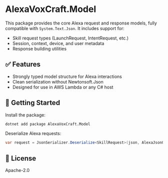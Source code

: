 # AlexaVoxCraft.Model

This package provides the core Alexa request and response models, fully compatible with `System.Text.Json`. It includes support for:

- Skill request types (LaunchRequest, IntentRequest, etc.)
- Session, context, device, and user metadata
- Response building utilities

## ✅ Features

- Strongly typed model structure for Alexa interactions
- Clean serialization without Newtonsoft.Json
- Designed for use in AWS Lambda or any C# host

## 🚀 Getting Started

Install the package:

```bash
dotnet add package AlexaVoxCraft.Model
```

Deserialize Alexa requests:

```csharp
var request = JsonSerializer.Deserialize<SkillRequest>(json, AlexaJsonOptions.DefaultOptions);
```

## 📄 License

Apache-2.0